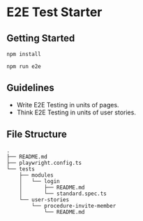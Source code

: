 # E2E Test Starter

## Getting Started

```
npm install

npm run e2e
```

## Guidelines

* Write E2E Testing in units of pages.
* Think E2E Testing in units of user stories.

## File Structure

```
.
├── README.md
├── playwright.config.ts
└── tests
    ├── modules
    │   └── login
    │       ├── README.md
    │       └── standard.spec.ts
    └── user-stories
        └── procedure-invite-member
            └── README.md
```